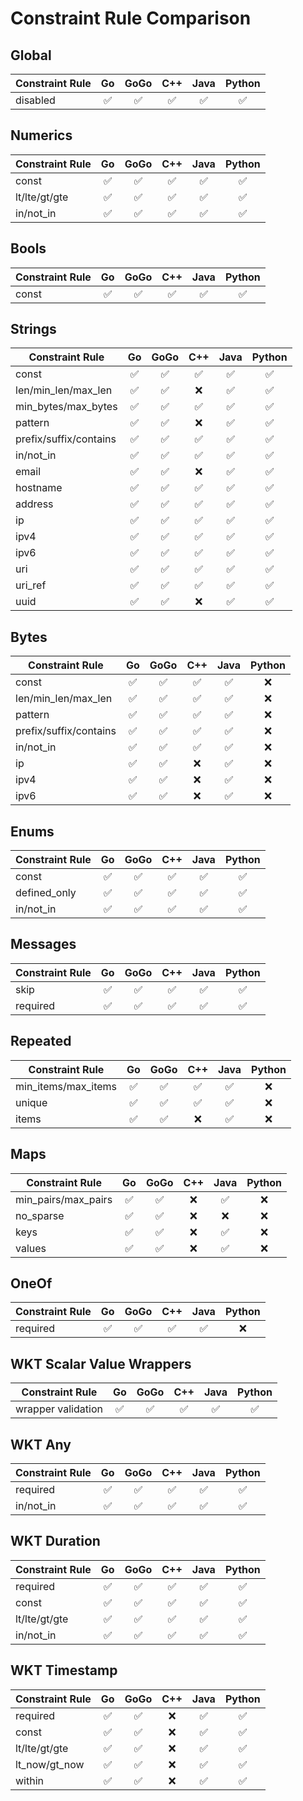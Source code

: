 # Constraint Rule Comparison
## Global
| Constraint Rule | Go | GoGo | C++ | Java | Python | 
| ---| :---: | :---: | :---: | :---: | :---: |
| disabled               |✅|✅|✅|✅|✅|

## Numerics
| Constraint Rule | Go | GoGo | C++ | Java | Python | 
| ---| :---: | :---: | :---: | :---: | :---: |
| const                  |✅|✅|✅|✅|✅|
| lt/lte/gt/gte          |✅|✅|✅|✅|✅|
| in/not_in              |✅|✅|✅|✅|✅|

## Bools
| Constraint Rule | Go | GoGo | C++ | Java | Python | 
| ---| :---: | :---: | :---: | :---: | :---: |
| const                  |✅|✅|✅|✅|✅|

## Strings
| Constraint Rule | Go | GoGo | C++ | Java | Python |
| ---| :---: | :---: | :---: | :---: | :---: |
| const                  |✅|✅|✅|✅|✅|
| len/min\_len/max_len   |✅|✅|❌|✅|✅|
| min\_bytes/max\_bytes  |✅|✅|✅|✅|✅|
| pattern                |✅|✅|❌|✅|✅|
| prefix/suffix/contains |✅|✅|✅|✅|✅|
| in/not_in              |✅|✅|✅|✅|✅|
| email                  |✅|✅|❌|✅|✅|
| hostname               |✅|✅|✅|✅|✅|
| address                |✅|✅|✅|✅|✅|
| ip                     |✅|✅|✅|✅|✅|
| ipv4                   |✅|✅|✅|✅|✅|
| ipv6                   |✅|✅|✅|✅|✅|
| uri                    |✅|✅|✅|✅|✅|
| uri_ref                |✅|✅|✅|✅|✅|
| uuid                   |✅|✅|❌|✅|✅|

## Bytes
| Constraint Rule | Go | GoGo | C++ | Java | Python |
| ---| :---: | :---: | :---: | :---: | :---: |
| const                  |✅|✅|✅|✅|❌|
| len/min\_len/max_len   |✅|✅|✅|✅|❌|
| pattern                |✅|✅|✅|✅|❌|
| prefix/suffix/contains |✅|✅|✅|✅|❌|
| in/not_in              |✅|✅|✅|✅|❌|
| ip                     |✅|✅|❌|✅|❌|
| ipv4                   |✅|✅|❌|✅|❌|
| ipv6                   |✅|✅|❌|✅|❌|

## Enums
| Constraint Rule | Go | GoGo | C++ | Java | Python | 
| ---| :---: | :---: | :---: | :---: | :---: |
| const                  |✅|✅|✅|✅|✅|
| defined_only           |✅|✅|✅|✅|✅|
| in/not_in              |✅|✅|✅|✅|✅|

## Messages
| Constraint Rule | Go | GoGo | C++ | Java | Python | 
| ---| :---: | :---: | :---: | :---: | :---: |
| skip                   |✅|✅|✅|✅|✅|
| required               |✅|✅|✅|✅|✅|

## Repeated
| Constraint Rule | Go | GoGo | C++ | Java | Python | 
| ---| :---: | :---: | :---: | :---: | :---: |
| min\_items/max_items   |✅|✅|✅|✅|❌|
| unique                 |✅|✅|✅|✅|❌|
| items                  |✅|✅|❌|✅|❌|

## Maps
| Constraint Rule | Go | GoGo | C++ | Java | Python | 
| ---| :---: | :---: | :---: | :---: | :---: |
| min\_pairs/max_pairs   |✅|✅|❌|✅|❌|
| no_sparse              |✅|✅|❌|❌|❌|
| keys                   |✅|✅|❌|✅|❌|
| values                 |✅|✅|❌|✅|❌|

## OneOf
| Constraint Rule | Go | GoGo | C++ | Java | Python | 
| ---| :---: | :---: | :---: | :---: | :---: |
| required               |✅|✅|✅|✅|❌|

## WKT Scalar Value Wrappers
| Constraint Rule | Go | GoGo | C++ | Java | Python | 
| ---| :---: | :---: | :---: | :---: | :---: |
| wrapper validation     |✅|✅|✅|✅|✅|

## WKT Any
| Constraint Rule | Go | GoGo | C++ | Java | Python | 
| ---| :---: | :---: | :---: | :---: | :---: |
| required               |✅|✅|✅|✅|✅|
| in/not_in              |✅|✅|✅|✅|✅|

## WKT Duration
| Constraint Rule | Go | GoGo | C++ | Java | Python | 
| ---| :---: | :---: | :---: | :---: | :---: |
| required               |✅|✅|✅|✅|✅|
| const                  |✅|✅|✅|✅|✅|
| lt/lte/gt/gte          |✅|✅|✅|✅|✅|
| in/not_in              |✅|✅|✅|✅|✅|

## WKT Timestamp
| Constraint Rule | Go | GoGo | C++ | Java | Python | 
| ---| :---: | :---: | :---: | :---: | :---: |
| required               |✅|✅|❌|✅|✅|
| const                  |✅|✅|❌|✅|✅|
| lt/lte/gt/gte          |✅|✅|❌|✅|✅|
| lt_now/gt_now          |✅|✅|❌|✅|✅|
| within                 |✅|✅|❌|✅|✅|
